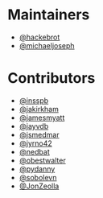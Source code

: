 # Maintainers

- [@hackebrot]
- [@michaeljoseph]

[@hackebrot]: https://github.com/hackebrot
[@michaeljoseph]: https://github.com/michaeljoseph

# Contributors

- [@insspb]
- [@jakirkham]
- [@jamesmyatt]
- [@jayvdb]
- [@jsmedmar]
- [@jyrno42]
- [@nedbat]
- [@obestwalter]
- [@pydanny]
- [@sobolevn]
- [@JonZeolla]

[@insspb]: https://github.com/insspb
[@jakirkham]: https://github.com/jakirkham
[@jamesmyatt]: https://github.com/jamesmyatt
[@jsmedmar]: https://github.com/jsmedmar
[@jyrno42]: https://github.com/Jyrno42
[@nedbat]: https://github.com/nedbat
[@obestwalter]: https://github.com/obestwalter
[@pydanny]: https://github.com/pydanny
[@jayvdb]: https://github.com/jayvdb
[@sobolevn]: https://github.com/sobolevn
[@JonZeolla]: https://github.com/JonZeolla
